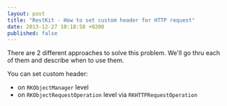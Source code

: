 ```yaml
---
layout: post
title: "RestKit - How to set custom header for HTTP request"
date: 2013-12-27 10:18:58 +0200
published: false
---
```

There are 2 different approaches to solve this problem. We'll go thru each of them and describe when to use them.

You can set custom header:

* on `RKObjectManager` level
* on `RKObjectRequestOperation` level via `RKHTTPRequestOperation`